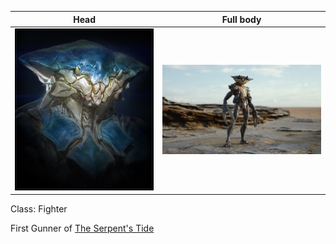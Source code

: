 |Head|Full body|
|----|---------|
|![thau.jpg](../../0.%20Assets/Characters/T'hau/thau.jpg)|![thau-3d-beach.jpg](../../0.%20Assets/Characters/T'hau/thau-3d-beach.jpg)|

Class: Fighter

First Gunner of [The Serpent's Tide](../../2.%20Locations/Darktow%20Isle/The%20Serpent's%20Tide.md)
